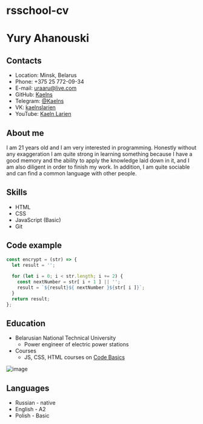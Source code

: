 # rsschool-cv
# Yury Ahanouski
## Contacts

* Location: Minsk, Belarus
* Phone: +375 25 772-09-34
* E-mail: uraaru@live.com
* GitHub: [Kaelns](https://github.com/Kaelns)
* Telegram: [@Kaelns](https://t.me/Kaelns)
* VK: [kaelnslarien](https://vk.com/kaelnslarien)
* YouTube: [Kaeln Larien](https://www.youtube.com/channel/UCDk2HbuqZYeDHuIPtGbr8qQ)

## About me

I am 21 years old and I am very interested in programming. Honestly without any exaggeration I am quite strong in learning something because I have a good memory and the ability to apply the knowledge laid down in it, and I am also diligent in order to finish my work. In addition, I am quite sociable and can find a common language with other people.

## Skills

* HTML
* CSS
* JavaScript (Basic)
* Git

## Code example

```javascript
const encrypt = (str) => {
  let result = '';
  
  for (let i = 0; i < str.length; i += 2) {
    const nextNumber = str[ i + 1 ] || '';
    result = `${result}${ nextNumber }${str[ i ]}`;
  }
  return result;
};
```
## Education

- Belarusian National Technical University
  - Power engineer of electric power stations
- Courses
  - JS, CSS, HTML courses on [Code Basics](https://ru.code-basics.com/) 

![image](https://user-images.githubusercontent.com/67708215/133642577-34473db3-c2b9-4a47-a72c-b75eee58f235.png)

## Languages

* Russian - native
* English - A2
* Polish - Basic
